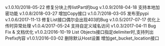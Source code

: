 v.1.0.10/2018-05-22
    修复分块上传listPart的bug
v.1.0.9/2018-04-18
    支持本地加密功能
v.1.0.8/2018-03-27
    增加Copy接口
v.1.0.7/2018-03-05
    发布至pypi
v.1.0.6/2017-11-13
    修复List接口偶尔会出现403的Bug
v.1.0.5/2017-07-17
    优化上传时异常处理
v1.0.4/2017-05-24
    支持自定义域名访问
v1.0.3/2017-04-11
    Bug Fix & 文档优化
v1.0.2/2016-10-19
    List Objects接口指定delimiter时,支持列出Prefix内容
v1.0.1/2016-03-02
    删除默认Host设置
    增加get_bucket_location接口
